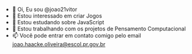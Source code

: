 - 👋 Oi, Eu sou @joao21vitor
- 👀 Estou interessado em criar Jogos 
- 🌱 Estou estudando sobre JavaScript
- 💞️ Estou trabalhando com os projetos de Pensamento Computacional
- 📫 Você pode entrar em contato comigo pelo email joao.haacke.oliveira@escol.pr.gov.br
